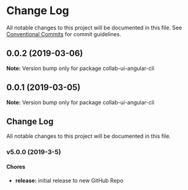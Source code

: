 # Change Log

All notable changes to this project will be documented in this file.
See [Conventional Commits](https://conventionalcommits.org) for commit guidelines.

## 0.0.2 (2019-03-06)

**Note:** Version bump only for package collab-ui-angular-cli





## 0.0.1 (2019-03-05)

**Note:** Version bump only for package collab-ui-angular-cli





## Change Log
All notable changes to this project will be documented in this file.

### v5.0.0 (2019-3-5)

#### Chores

* **release:** initial release to new GitHub Repo
